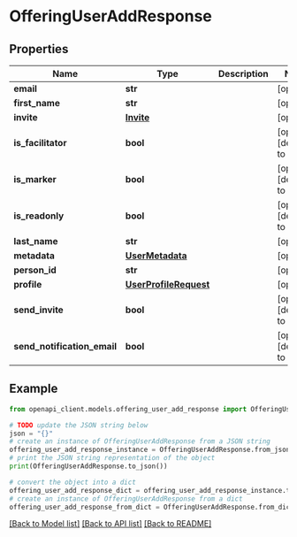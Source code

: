 # OfferingUserAddResponse


## Properties

Name | Type | Description | Notes
------------ | ------------- | ------------- | -------------
**email** | **str** |  | [optional] 
**first_name** | **str** |  | [optional] 
**invite** | [**Invite**](Invite.md) |  | [optional] 
**is_facilitator** | **bool** |  | [optional] [default to False]
**is_marker** | **bool** |  | [optional] [default to False]
**is_readonly** | **bool** |  | [optional] [default to False]
**last_name** | **str** |  | [optional] 
**metadata** | [**UserMetadata**](UserMetadata.md) |  | [optional] 
**person_id** | **str** |  | [optional] 
**profile** | [**UserProfileRequest**](UserProfileRequest.md) |  | [optional] 
**send_invite** | **bool** |  | [optional] [default to True]
**send_notification_email** | **bool** |  | [optional] [default to True]

## Example

```python
from openapi_client.models.offering_user_add_response import OfferingUserAddResponse

# TODO update the JSON string below
json = "{}"
# create an instance of OfferingUserAddResponse from a JSON string
offering_user_add_response_instance = OfferingUserAddResponse.from_json(json)
# print the JSON string representation of the object
print(OfferingUserAddResponse.to_json())

# convert the object into a dict
offering_user_add_response_dict = offering_user_add_response_instance.to_dict()
# create an instance of OfferingUserAddResponse from a dict
offering_user_add_response_from_dict = OfferingUserAddResponse.from_dict(offering_user_add_response_dict)
```
[[Back to Model list]](../README.md#documentation-for-models) [[Back to API list]](../README.md#documentation-for-api-endpoints) [[Back to README]](../README.md)


